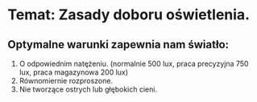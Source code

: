 # Temat: Zasady doboru oświetlenia.
## Optymalne warunki zapewnia nam światło:
1. O odpowiednim natężeniu. (normalnie 500 lux, praca precyzyjna 750 lux, praca magazynowa 200 lux)
2. Równomiernie rozproszone.
3. Nie tworzące ostrych lub głębokich cieni.
